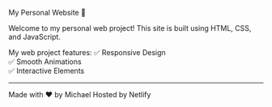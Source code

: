 My Personal Website 🚀

Welcome to my personal web project! This site is built using HTML, CSS, and JavaScript.

My web project features:
✅ Responsive Design  
✅ Smooth Animations  
✅ Interactive Elements  

---
Made with ❤️ by Michael
Hosted by Netlify
